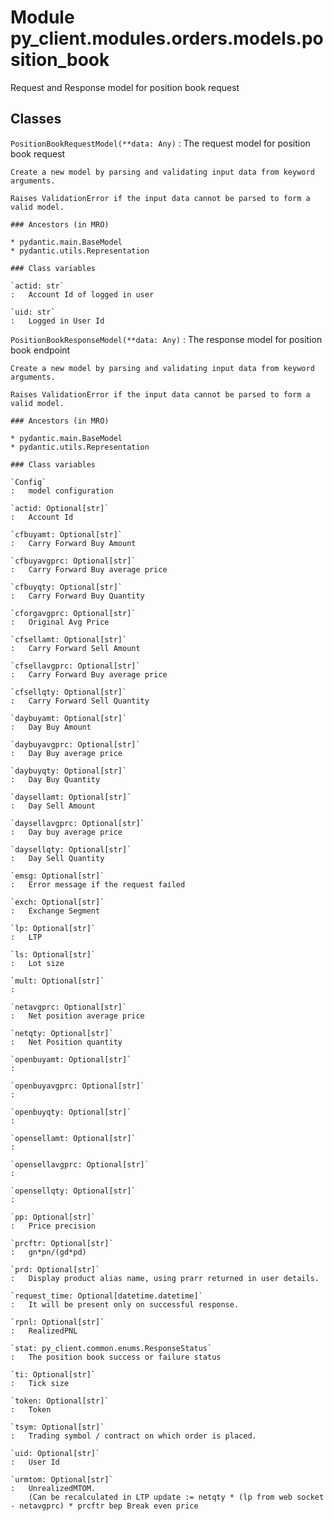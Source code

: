 Module py_client.modules.orders.models.position_book
====================================================
Request and Response model for position book request

Classes
-------

`PositionBookRequestModel(**data: Any)`
:   The request model for position book  request
    
    Create a new model by parsing and validating input data from keyword arguments.
    
    Raises ValidationError if the input data cannot be parsed to form a valid model.

    ### Ancestors (in MRO)

    * pydantic.main.BaseModel
    * pydantic.utils.Representation

    ### Class variables

    `actid: str`
    :   Account Id of logged in user

    `uid: str`
    :   Logged in User Id

`PositionBookResponseModel(**data: Any)`
:   The response model for position book endpoint
    
    Create a new model by parsing and validating input data from keyword arguments.
    
    Raises ValidationError if the input data cannot be parsed to form a valid model.

    ### Ancestors (in MRO)

    * pydantic.main.BaseModel
    * pydantic.utils.Representation

    ### Class variables

    `Config`
    :   model configuration

    `actid: Optional[str]`
    :   Account Id

    `cfbuyamt: Optional[str]`
    :   Carry Forward Buy Amount

    `cfbuyavgprc: Optional[str]`
    :   Carry Forward Buy average price

    `cfbuyqty: Optional[str]`
    :   Carry Forward Buy Quantity

    `cforgavgprc: Optional[str]`
    :   Original Avg Price

    `cfsellamt: Optional[str]`
    :   Carry Forward Sell Amount

    `cfsellavgprc: Optional[str]`
    :   Carry Forward Buy average price

    `cfsellqty: Optional[str]`
    :   Carry Forward Sell Quantity

    `daybuyamt: Optional[str]`
    :   Day Buy Amount

    `daybuyavgprc: Optional[str]`
    :   Day Buy average price

    `daybuyqty: Optional[str]`
    :   Day Buy Quantity

    `daysellamt: Optional[str]`
    :   Day Sell Amount

    `daysellavgprc: Optional[str]`
    :   Day buy average price

    `daysellqty: Optional[str]`
    :   Day Sell Quantity

    `emsg: Optional[str]`
    :   Error message if the request failed

    `exch: Optional[str]`
    :   Exchange Segment

    `lp: Optional[str]`
    :   LTP

    `ls: Optional[str]`
    :   Lot size

    `mult: Optional[str]`
    :

    `netavgprc: Optional[str]`
    :   Net position average price

    `netqty: Optional[str]`
    :   Net Position quantity

    `openbuyamt: Optional[str]`
    :

    `openbuyavgprc: Optional[str]`
    :

    `openbuyqty: Optional[str]`
    :

    `opensellamt: Optional[str]`
    :

    `opensellavgprc: Optional[str]`
    :

    `opensellqty: Optional[str]`
    :

    `pp: Optional[str]`
    :   Price precision

    `prcftr: Optional[str]`
    :   gn*pn/(gd*pd)

    `prd: Optional[str]`
    :   Display product alias name, using prarr returned in user details.

    `request_time: Optional[datetime.datetime]`
    :   It will be present only on successful response.

    `rpnl: Optional[str]`
    :   RealizedPNL

    `stat: py_client.common.enums.ResponseStatus`
    :   The position book success or failure status

    `ti: Optional[str]`
    :   Tick size

    `token: Optional[str]`
    :   Token

    `tsym: Optional[str]`
    :   Trading symbol / contract on which order is placed.

    `uid: Optional[str]`
    :   User Id

    `urmtom: Optional[str]`
    :   UnrealizedMTOM. 
        (Can be recalculated in LTP update := netqty * (lp from web socket - netavgprc) * prcftr bep Break even price